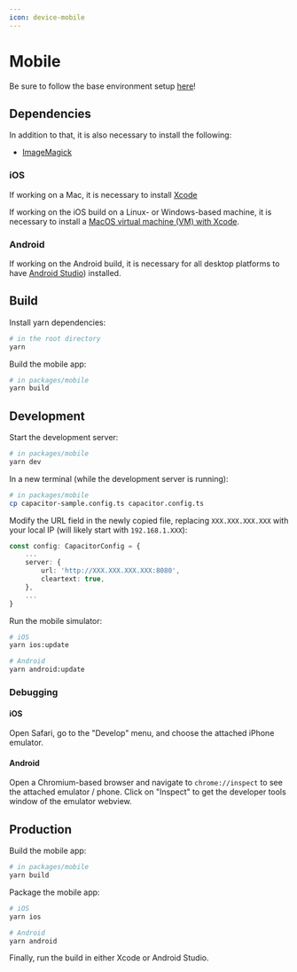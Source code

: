 ```yaml
---
icon: device-mobile
---
```


# Mobile
Be sure to follow the base environment setup [here](./index.md)!

## Dependencies
In addition to that, it is also necessary to install the following:
- [ImageMagick](https://imagemagick.org/script/download.php)

### iOS
If working on a Mac, it is necessary to install [Xcode](https://apps.apple.com/us/app/xcode/id497799835?mt=12)

If working on the iOS build on a Linux- or Windows-based machine, it is necessary to install a [MacOS virtual machine (VM) with Xcode](https://github.com/kholia/OSX-KVM).  

### Android
If working on the Android build, it is necessary for all desktop platforms to have [Android Studio](https://developer.android.com/studio/install)) installed.

## Build
Install yarn dependencies:
```bash
# in the root directory
yarn
```

Build the mobile app:
```bash
# in packages/mobile
yarn build
```

## Development
Start the development server:
```bash
# in packages/mobile
yarn dev
```

In a new terminal (while the development server is running):
```bash
# in packages/mobile
cp capacitor-sample.config.ts capacitor.config.ts
```

Modify the URL field in the newly copied file, replacing `XXX.XXX.XXX.XXX` with your local IP (will likely start with `192.168.1.XXX`):
```typescript
const config: CapacitorConfig = {
    ...
    server: {
        url: 'http://XXX.XXX.XXX.XXX:8080',
        cleartext: true,
    },
    ...
}
```

Run the mobile simulator:
```bash
# iOS
yarn ios:update

# Android
yarn android:update
```

### Debugging
#### iOS
Open Safari, go to the "Develop" menu, and choose the attached iPhone emulator.

#### Android
Open a Chromium-based browser and navigate to `chrome://inspect` to see the attached emulator / phone. Click on "Inspect" to get the developer tools window of the emulator webview.

## Production
Build the mobile app:
```bash
# in packages/mobile
yarn build
```

Package the mobile app:
```bash
# iOS
yarn ios

# Android
yarn android
```

Finally, run the build in either Xcode or Android Studio.
